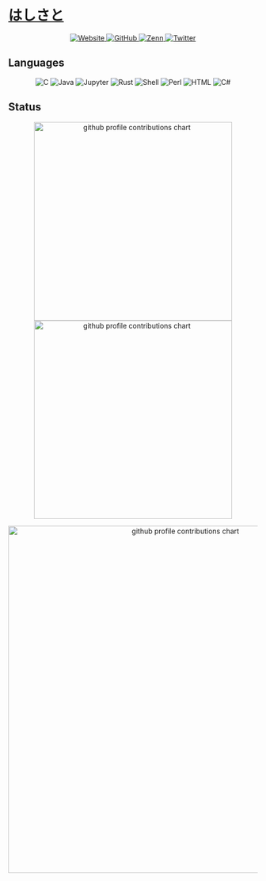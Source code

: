 # [はしさと](https://github.com/hashisato)

<p align="center">
  <!-- Links -->
  <a href="https://hashisato.github.io" target="_blank" rel="noopener">
    <img src="https://img.shields.io/badge/Website-Visit-1E90FF?style=for-the-badge&logo=google-chrome&logoColor=white" alt="Website" />
  </a>
  <a href="https://github.com/hashisato" target="_blank" rel="noopener">
    <img src="https://img.shields.io/badge/GitHub-@hashisato-1E90FF?style=for-the-badge&logo=github&logoColor=white" alt="GitHub" />
  </a>
  <a href="https://zenn.dev/hashisato" target="_blank" rel="noopener">
    <img src="https://img.shields.io/badge/Zenn-@hashisato-1E90FF?style=for-the-badge&logo=zenn&logoColor=white" alt="Zenn" />
  </a>
  <a href="https://twitter.com/hashisato_" target="_blank" rel="noopener">
    <img src="https://img.shields.io/badge/Twitter-@hashisato_-1E90FF?style=for-the-badge&logo=twitter&logoColor=white" alt="Twitter" />
  </a>
</p>

## Languages
<p align="center">
  <!-- Languages -->
  <img src="https://img.shields.io/badge/-C-00599d?style=for-the-badge&logo=c&logoColor=white" alt="C" />
  <img src="https://img.shields.io/badge/-Java-b07219?style=for-the-badge&logo=java&logoColor=white" alt="Java" />
  <img src="https://img.shields.io/badge/-Jupyter-F37626?style=for-the-badge&logo=jupyter&logoColor=white" alt="Jupyter" />
  <img src="https://img.shields.io/badge/-Rust-DEA584?style=for-the-badge&logo=rust&logoColor=black" alt="Rust" />
  <img src="https://img.shields.io/badge/-Shell-89e051?style=for-the-badge&logo=gnu-bash&logoColor=white" alt="Shell" />
  <img src="https://img.shields.io/badge/-Perl-0298c3?style=for-the-badge&logo=perl&logoColor=white" alt="Perl" />
  <img src="https://img.shields.io/badge/-HTML-e34f26?style=for-the-badge&logo=html5&logoColor=white" alt="HTML" />
  <img src="https://img.shields.io/badge/-C%23-178600?style=for-the-badge&logo=c-sharp&logoColor=white" alt="C#" />
</p>

## Status
<p align="center">
  <picture>
        <source media="(prefers-color-scheme: dark)"  srcset="output/metrics.base.svg" width="400" />
	<source media="(prefers-color-scheme: light)" srcset="output/metrics.base.svg" width="400" />
	<img alt="github profile contributions chart"    src="https://raw.githubusercontent.com/hashisato/hashisato/output-3d-contrib/day.svg" />
  </picture>
  <picture>
   	<source media="(prefers-color-scheme: dark)"  srcset="output/details.svg" width="400" />
	<source media="(prefers-color-scheme: light)" srcset="output/details.svg" width="400" />
	<img alt="github profile contributions chart"    src="https://raw.githubusercontent.com/hashisato/hashisato/output-3d-contrib/day.svg" />
  </picture>
</p>

<p align="center" >
	<picture>
	  <source media="(prefers-color-scheme: dark)"  srcset="profile-3d-contrib/profile-night-view.svg" width="700" />
	  <source media="(prefers-color-scheme: light)" srcset="profile-3d-contrib/profile-green-animate.svg" width="700" />
	  <img alt="github profile contributions chart"    src="https://raw.githubusercontent.com/hashisato/hashisato/output-3d-contrib/day.svg" />
	</picture>
</p>
